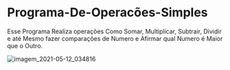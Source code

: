 # Programa-De-Operacões-Simples
Esse Programa Realiza operações Como Somar, Multiplicar, Subtrair, Dividir e até Mesmo fazer comparações de Numero e Afirmar qual Numero é Maior que o Outro.

![imagem_2021-05-12_034816](https://user-images.githubusercontent.com/83857769/117930865-e2a1d680-b2d4-11eb-86f1-93e5f11e330b.png)
